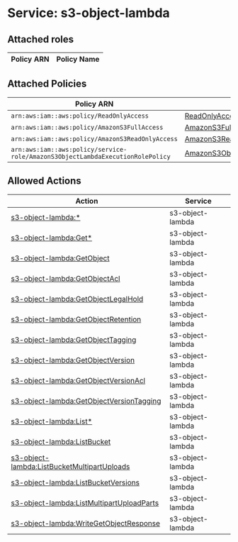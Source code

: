 # Service: s3-object-lambda

## Attached roles

| Policy ARN | Policy Name |
|------------|-------------|
## Attached Policies

| Policy ARN | Policy Name |
|------------|-------------|
| `arn:aws:iam::aws:policy/ReadOnlyAccess` | [ReadOnlyAccess](../policies.md#readonlyaccess) |
| `arn:aws:iam::aws:policy/AmazonS3FullAccess` | [AmazonS3FullAccess](../policies.md#amazons3fullaccess) |
| `arn:aws:iam::aws:policy/AmazonS3ReadOnlyAccess` | [AmazonS3ReadOnlyAccess](../policies.md#amazons3readonlyaccess) |
| `arn:aws:iam::aws:policy/service-role/AmazonS3ObjectLambdaExecutionRolePolicy` | [AmazonS3ObjectLambdaExecutionRolePolicy](../policies.md#amazons3objectlambdaexecutionrolepolicy) |

## Allowed Actions

| Action | Service |
|--------|---------|
| [s3-object-lambda:*](../actions.md#s3-object-lambda:all) | s3-object-lambda |
| [s3-object-lambda:Get*](../actions.md#s3-object-lambda:getall) | s3-object-lambda |
| [s3-object-lambda:GetObject](../actions.md#s3-object-lambda:getobject) | s3-object-lambda |
| [s3-object-lambda:GetObjectAcl](../actions.md#s3-object-lambda:getobjectacl) | s3-object-lambda |
| [s3-object-lambda:GetObjectLegalHold](../actions.md#s3-object-lambda:getobjectlegalhold) | s3-object-lambda |
| [s3-object-lambda:GetObjectRetention](../actions.md#s3-object-lambda:getobjectretention) | s3-object-lambda |
| [s3-object-lambda:GetObjectTagging](../actions.md#s3-object-lambda:getobjecttagging) | s3-object-lambda |
| [s3-object-lambda:GetObjectVersion](../actions.md#s3-object-lambda:getobjectversion) | s3-object-lambda |
| [s3-object-lambda:GetObjectVersionAcl](../actions.md#s3-object-lambda:getobjectversionacl) | s3-object-lambda |
| [s3-object-lambda:GetObjectVersionTagging](../actions.md#s3-object-lambda:getobjectversiontagging) | s3-object-lambda |
| [s3-object-lambda:List*](../actions.md#s3-object-lambda:listall) | s3-object-lambda |
| [s3-object-lambda:ListBucket](../actions.md#s3-object-lambda:listbucket) | s3-object-lambda |
| [s3-object-lambda:ListBucketMultipartUploads](../actions.md#s3-object-lambda:listbucketmultipartuploads) | s3-object-lambda |
| [s3-object-lambda:ListBucketVersions](../actions.md#s3-object-lambda:listbucketversions) | s3-object-lambda |
| [s3-object-lambda:ListMultipartUploadParts](../actions.md#s3-object-lambda:listmultipartuploadparts) | s3-object-lambda |
| [s3-object-lambda:WriteGetObjectResponse](../actions.md#s3-object-lambda:writegetobjectresponse) | s3-object-lambda |